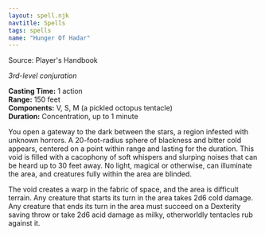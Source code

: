 ```yaml
---
layout: spell.njk
navtitle: Spells
tags: spells
name: "Hunger Of Hadar"
---
```

Source: Player's Handbook

_3rd-level conjuration_

**Casting Time:** 1 action  
**Range:** 150 feet  
**Components:** V, S, M (a pickled octopus tentacle)  
**Duration:** Concentration, up to 1 minute

You open a gateway to the dark between the stars, a region infested with unknown horrors. A 20-foot-radius sphere of blackness and bitter cold appears, centered on a point within range and lasting for the duration. This void is filled with a cacophony of soft whispers and slurping noises that can be heard up to 30 feet away. No light, magical or otherwise, can illuminate the area, and creatures fully within the area are blinded.

The void creates a warp in the fabric of space, and the area is difficult terrain. Any creature that starts its turn in the area takes 2d6 cold damage. Any creature that ends its turn in the area must succeed on a Dexterity saving throw or take 2d6 acid damage as milky, otherworldly tentacles rub against it.